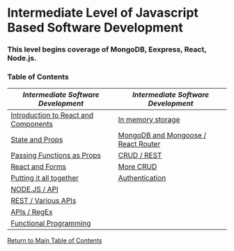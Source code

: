 # Intermediate Level of Javascript Based Software Development

### This level begins coverage of MongoDB, Eexpress, React, Node.js.

### Table of Contents

   _Intermediate Software Development_ |   _Intermediate Software Development_
------------ | -------------
[Introduction to React and Components](https://github.com/TraceDugar/reading-notes/blob/main/301/notes/class1.md) | [In memory storage](https://github.com/TraceDugar/reading-notes/blob/main/301/notes/class10.md)
[State and Props](https://github.com/TraceDugar/reading-notes/blob/main/301/notes/Class2.md) | [MongoDB and Mongoose / React Router](https://github.com/TraceDugar/reading-notes/blob/main/301/notes/class11.md) 
[Passing Functions as Props](https://github.com/TraceDugar/reading-notes/blob/main/301/notes/class3.md) | [CRUD / REST](https://github.com/TraceDugar/reading-notes/blob/main/301/notes/class12.md)
[React and Forms](https://github.com/TraceDugar/reading-notes/blob/main/301/notes/class4.md) | [More CRUD](https://github.com/TraceDugar/reading-notes/blob/main/301/notes/class13.md)
[Putting it all together](https://github.com/TraceDugar/reading-notes/blob/main/301/notes/Class5.md) | [Authentication](https://github.com/TraceDugar/reading-notes/blob/main/301/notes/Class14.md)
[NODE.JS / API](https://github.com/TraceDugar/reading-notes/blob/main/301/notes/class6.md) | []()
[REST / Various APIs](https://github.com/TraceDugar/reading-notes/blob/main/301/notes/class7.md) | []()
[APIs / RegEx](https://github.com/TraceDugar/reading-notes/blob/main/301/notes/class8.md) | []()
[Functional Programming](https://github.com/TraceDugar/reading-notes/blob/main/301/notes/Class9.md) | []()



[Return to Main Table of Contents](https://github.com/TraceDugar/reading-notes)
